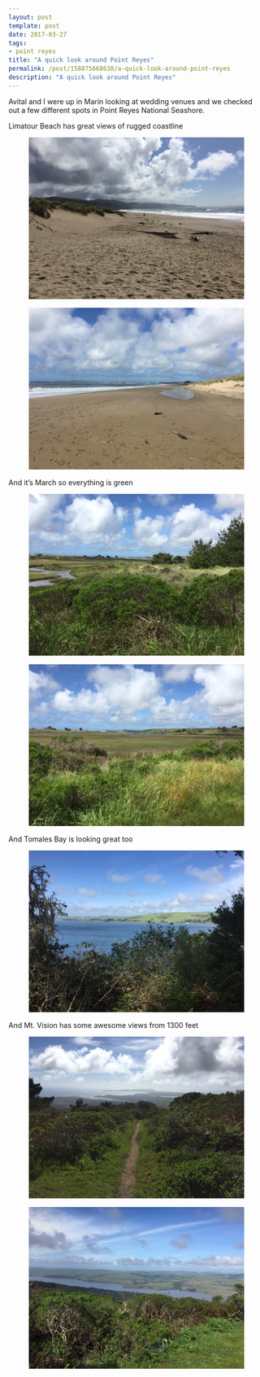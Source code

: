 ```yaml
---
layout: post
template: post
date: 2017-03-27
tags:
- point reyes
title: "A quick look around Point Reyes"
permalink: /post/158875668638/a-quick-look-around-point-reyes
description: "A quick look around Point Reyes"
---
```

<p>Avital and I were up in Marin looking at wedding venues and we checked out a few different spots in Point Reyes National Seashore.</p><p>Limatour Beach has great views of rugged coastline</p><figure class="tmblr-full" data-orig-height="768" data-orig-width="1024"><img src="/images/867a743163c33c171d7d852f18fb885080739c1da42ba5a6f429bf4b9f9edf7e.png" data-orig-height="768" data-orig-width="1024"></figure><figure class="tmblr-full" data-orig-height="768" data-orig-width="1024"><img src="/images/dd0cb909fe3f5cdae3e0696466b7da0ac1beb3650510f2e7019ae98331c0b796.png" data-orig-height="768" data-orig-width="1024"></figure><p>And it’s March so everything is green</p><figure class="tmblr-full" data-orig-height="768" data-orig-width="1024"><img src="/images/61eae08a82abf9ab3d810f86174feb653fec4726408cf616dc148ecc05437291.png" data-orig-height="768" data-orig-width="1024"></figure><figure class="tmblr-full" data-orig-height="768" data-orig-width="1024"><img src="/images/cc137ef18b1bcfecb7c9cb31019aab4e3f6c7837b0b6ebf5cac2bc4f30952bba.png" data-orig-height="768" data-orig-width="1024"></figure><p>And Tomales Bay is looking great too</p><figure class="tmblr-full" data-orig-height="768" data-orig-width="1024"><img src="/images/75c3ec6a9cce9bb6cc6b9a11d59771f34999d0f7527bdb92b9773eedf21b90dd.png" data-orig-height="768" data-orig-width="1024"></figure><p>And Mt. Vision has some awesome views from 1300 feet</p><figure class="tmblr-full" data-orig-height="768" data-orig-width="1024"><img src="/images/914568dc7811a96002011058fb997a3d931df184e22a97bbf022a2ba22084235.png" data-orig-height="768" data-orig-width="1024"></figure><figure class="tmblr-full" data-orig-height="768" data-orig-width="1024"><img src="/images/b8e3484fc4285a9ec9279b4d25bfacf6e8d4ca31bb1b6273b783af3934ec65bb.png" data-orig-height="768" data-orig-width="1024"></figure>